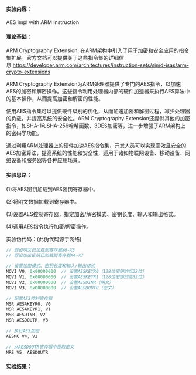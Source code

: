 #### 实验内容：
AES impl with ARM instruction
#### 理论基础：
ARM Cryptography Extension: 在ARM架构中引入了用于加密和安全应用的指令集扩展。官方文档可以提供关于这些指令集的详细信息.https://developer.arm.com/architectures/instruction-sets/simd-isas/arm-crypto-extensions

ARM Cryptography Extension为ARM处理器提供了专门的AES指令，以加速AES的加密和解密操作。这些指令利用处理器内部的硬件加速器来执行AES算法中的基本操作，从而提高加密和解密的性能。

使用AES指令集可以提供硬件级别的优化，从而加速加密和解密过程，减少处理器的负载，并提高系统的安全性。ARM Cryptography Extension还提供其他的加密指令，如SHA-1和SHA-256哈希函数、3DES加密等，进一步增强了ARM架构上的密码学功能。

通过利用ARM处理器上的硬件加速AES指令集，开发人员可以实现高效且安全的AES加密算法，提高系统的性能和安全性，适用于诸如物联网设备、移动设备、网络设备和服务器等各种应用场景。
#### 实验思路：
(1)将AES密钥加载到AES密钥寄存器中。

(2)将明文数据加载到寄存器中。

(3)设置AES控制寄存器，指定加密/解密模式、密钥长度、输入和输出格式。

(4)调用AES指令执行加密/解密操作。

实验伪代码：(此伪代码源于网络)
```c
// 假设明文已加载到寄存器X0-X3
// 假设加密密钥已加载到寄存器X4-X7

// 设置加密模式、密钥长度和输入/输出格式
MOVI V0, 0x00000000  // 设置AESKEYR0（128位密钥的低32位）
MOVI V1, 0x00000000  // 设置AESKEYR1（128位密钥的高32位）
MOVI V2, 0x00000000  // 设置AESDINR（明文）
MOVI V3, 0x00000000  // 设置AESDOUTR（密文）

// 配置AES控制寄存器
MSR AESAKEYR0, V0
MSR AESAKEYR1, V1
MSR AESDINR, V2
MSR AESDOUTR, V3

// 执行AES加密
AESMC V4, V2

// 从AESDOUTR寄存器中提取密文
MRS V5, AESDOUTR
```
#### 实验结果：
